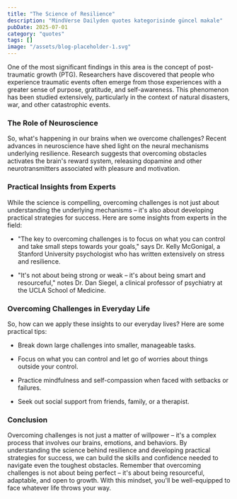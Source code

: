 ```yaml
---
title: "The Science of Resilience"
description: "MindVerse Dailyden quotes kategorisinde güncel makale"
pubDate: 2025-07-01
category: "quotes"
tags: []
image: "/assets/blog-placeholder-1.svg"
---
```


One of the most significant findings in this area is the concept of post-traumatic growth (PTG). Researchers have discovered that people who experience traumatic events often emerge from those experiences with a greater sense of purpose, gratitude, and self-awareness. This phenomenon has been studied extensively, particularly in the context of natural disasters, war, and other catastrophic events.

### The Role of Neuroscience

So, what's happening in our brains when we overcome challenges? Recent advances in neuroscience have shed light on the neural mechanisms underlying resilience. Research suggests that overcoming obstacles activates the brain's reward system, releasing dopamine and other neurotransmitters associated with pleasure and motivation.

### Practical Insights from Experts

While the science is compelling, overcoming challenges is not just about understanding the underlying mechanisms – it's also about developing practical strategies for success. Here are some insights from experts in the field:

* "The key to overcoming challenges is to focus on what you can control and take small steps towards your goals," says Dr. Kelly McGonigal, a Stanford University psychologist who has written extensively on stress and resilience.

* "It's not about being strong or weak – it's about being smart and resourceful," notes Dr. Dan Siegel, a clinical professor of psychiatry at the UCLA School of Medicine.

### Overcoming Challenges in Everyday Life

So, how can we apply these insights to our everyday lives? Here are some practical tips:

* Break down large challenges into smaller, manageable tasks.

* Focus on what you can control and let go of worries about things outside your control.

* Practice mindfulness and self-compassion when faced with setbacks or failures.

* Seek out social support from friends, family, or a therapist.

### Conclusion

Overcoming challenges is not just a matter of willpower – it's a complex process that involves our brains, emotions, and behaviors. By understanding the science behind resilience and developing practical strategies for success, we can build the skills and confidence needed to navigate even the toughest obstacles. Remember that overcoming challenges is not about being perfect – it's about being resourceful, adaptable, and open to growth. With this mindset, you'll be well-equipped to face whatever life throws your way.